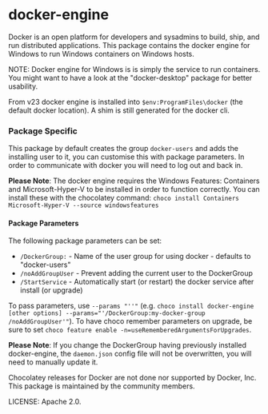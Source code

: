 ﻿# docker-engine

Docker is an open platform for developers and sysadmins to build, ship, and run
distributed applications. This package contains the docker engine for Windows to run
Windows containers on Windows hosts.

NOTE: Docker engine for Windows is is simply the service to run containers. You might
want to have a look at the "docker-desktop" package for better usability.

From v23 docker engine is installed into `$env:ProgramFiles\docker` (the default docker
location). A shim is still generated for the docker cli.

### Package Specific
This package by default creates the group `docker-users` and adds the installing user to
it, you can customise this with package parameters. In order to communicate with docker
you will need to log out and back in.

**Please Note**: The docker engine requires the Windows Features: Containers and
Microsoft-Hyper-V to be installed in order to function correctly. You can install these
with the chocolatey command:
`choco install Containers Microsoft-Hyper-V --source windowsfeatures`

#### Package Parameters
The following package parameters can be set:

* `/DockerGroup:` - Name of the user group for using docker - defaults to "docker-users"
* `/noAddGroupUser` - Prevent adding the current user to the DockerGroup
* `/StartService` - Automatically start (or restart) the docker service after install (or upgrade)

To pass parameters, use `--params "''"` (e.g. `choco install docker-engine [other options] --params="'/DockerGroup:my-docker-group /noAddGroupUser'"`).
To have choco remember parameters on upgrade, be sure to set `choco feature enable -n=useRememberedArgumentsForUpgrades`.

**Please Note**: If you change the DockerGroup having previously installed
docker-engine, the `daemon.json` config file will not be overwritten, you will need to
manually update it.

Chocolatey releases for Docker are not done nor supported by Docker, Inc.
This package is maintained by the community members.

LICENSE: Apache 2.0.
